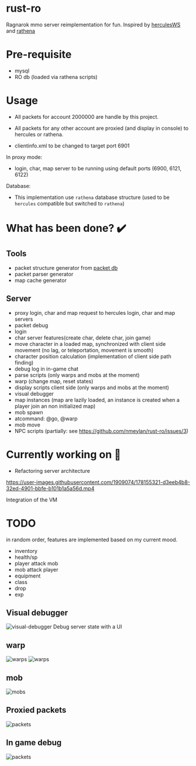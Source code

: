 # rust-ro
Ragnarok mmo server reimplementation for fun. Inspired by [herculesWS](https://github.com/HerculesWS/Hercules) and [rathena](https://github.com/rathena/rathena)

# Pre-requisite
- mysql
- RO db (loaded via rathena scripts)

# Usage
- All packets for account 2000000 are handle by this project.
- All packets for any other account are proxied (and display in console) to hercules or rathena.


- clientinfo.xml to be changed to target port 6901

In proxy mode:
- login, char, map server to be running using default ports (6900, 6121, 6122)

Database:
- This implementation use `rathena` database structure (used to be `hercules` compatible but switched to `rathena`)

# What has been done? ✔️
## Tools
- packet structure generator from [packet db](https://github.com/nmeylan/rust-ro/blob/master/tools/packets/packets_db)
- packet parser generator
- map cache generator
## Server
- proxy login, char and map request to hercules login, char and map servers
- packet debug
- login
- char server features(create char, delete char, join game)
- move character in a loaded map, synchronized with client side movement (no lag, or teleportation, movement is smooth)
- character position calculation (implementation of client side path finding)
- debug log in in-game chat 
- parse scripts (only warps and mobs at the moment)
- warp (change map, reset states)
- display scripts client side (only warps and mobs at the moment)
- visual debugger
- map instances (map are lazily loaded, an instance is created when a player join an non initialized map)
- mob spawn
- atcommand: @go, @warp
- mob move
- NPC scripts (partially: see https://github.com/nmeylan/rust-ro/issues/3)

# Currently working on 👷
- Refactoring server architecture


https://user-images.githubusercontent.com/1909074/178155321-d3eeb4b8-32ed-4901-bbfe-b101b1a5a56d.mp4

Integration of the VM

# TODO
in random order, features are implemented based on my current mood.
- inventory
- health/sp
- player attack mob
- mob attack player
- equipment
- class
- drop
- exp

## Visual debugger
![visual-debugger](img/visual_debugger.PNG)
Debug server state with a UI


## warp
![warps](img/warp_spawn.PNG)
![warps](img/warp.PNG)

## mob
![mobs](img/mob_spawn.PNG)

## Proxied packets
![packets](img/packet_analyzer.PNG)

## In game debug
![packets](img/in_game_debug.PNG)
